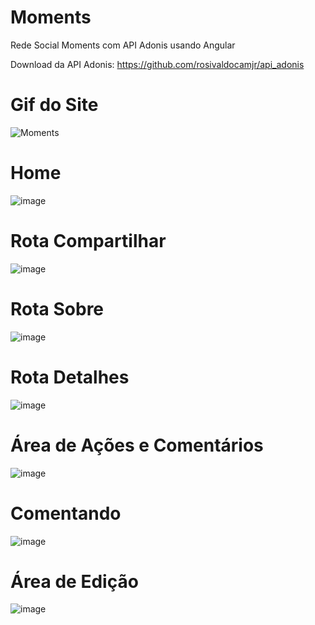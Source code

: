 # Moments
Rede Social Moments com API Adonis usando Angular

Download da API Adonis: https://github.com/rosivaldocamjr/api_adonis

# Gif do Site
![Moments](https://github.com/rosivaldocamjr/moments/blob/master/video_moments.gif)

# Home
![image](https://user-images.githubusercontent.com/91435382/180918736-8d019818-36cd-41ab-99e1-aeb2be8567e1.png)

# Rota Compartilhar
![image](https://user-images.githubusercontent.com/91435382/180918770-e58b780c-948e-4f9b-8395-ff3f51362401.png)

# Rota Sobre
![image](https://user-images.githubusercontent.com/91435382/180918810-7ca746d5-e278-4200-859f-8997ae4817f3.png)

# Rota Detalhes
![image](https://user-images.githubusercontent.com/91435382/180918858-8c64b096-7d9f-4957-9787-7d65a42805a9.png)

# Área de Ações e Comentários
![image](https://user-images.githubusercontent.com/91435382/180918893-541f4d93-078b-4fdb-95c3-7db937b92467.png)

# Comentando
![image](https://user-images.githubusercontent.com/91435382/180918933-91f2796a-75ac-4f8b-b16e-cb6cd26f86ce.png)

# Área de Edição
![image](https://user-images.githubusercontent.com/91435382/180918980-c2c575c1-8259-484e-8977-ac0c44246d8d.png)
